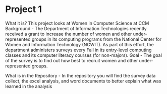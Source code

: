 # Project 1
What it is? This project looks at Women in Computer Science at CCM
Background - The Department of Information Technologies recently received a grant to increase the number of women and other under-represented groups in its computing programs from the National Center for Women and Information Technology (NCWIT).  As part of this effort, the department administers surveys every Fall in its entry-level computing classes and its computer literacy courses (for non-majors).
Goal - The goal of the survey is to find out how best to recruit women and other under-represented groups.

What is in the Repository - In the repository you will find the survey data collect, the excel analysis, and word documents to better explain what was learned in the analysis
